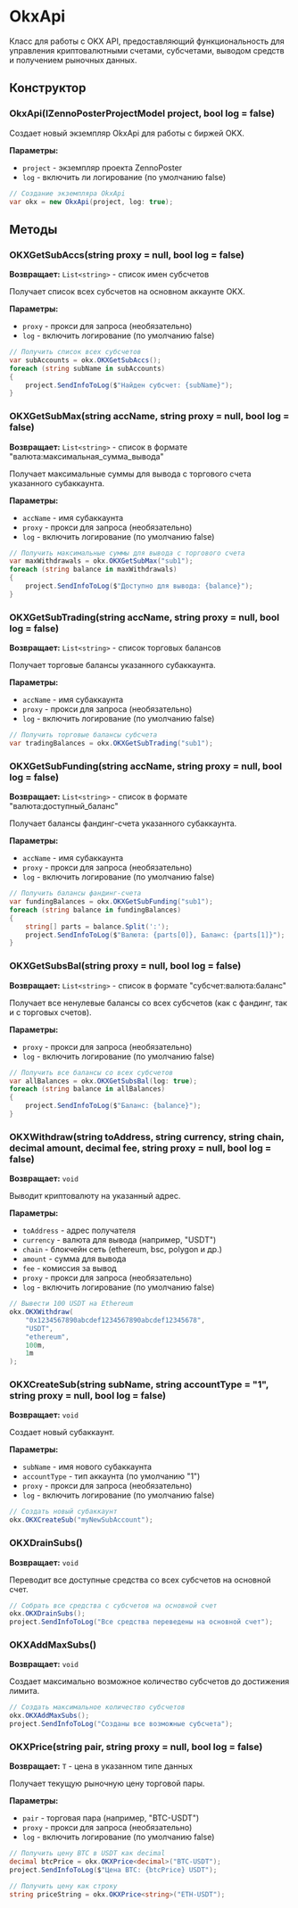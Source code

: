 # OkxApi

Класс для работы с OKX API, предоставляющий функциональность для управления криптовалютными счетами, субсчетами, выводом средств и получением рыночных данных.

## Конструктор

### OkxApi(IZennoPosterProjectModel project, bool log = false)

Создает новый экземпляр OkxApi для работы с биржей OKX.

**Параметры:**
- `project` - экземпляр проекта ZennoPoster
- `log` - включить ли логирование (по умолчанию false)

```csharp
// Создание экземпляра OkxApi
var okx = new OkxApi(project, log: true);
```

## Методы

### OKXGetSubAccs(string proxy = null, bool log = false)

**Возвращает:** `List<string>` - список имен субсчетов

Получает список всех субсчетов на основном аккаунте OKX.

**Параметры:**
- `proxy` - прокси для запроса (необязательно)
- `log` - включить логирование (по умолчанию false)

```csharp
// Получить список всех субсчетов
var subAccounts = okx.OKXGetSubAccs();
foreach (string subName in subAccounts)
{
    project.SendInfoToLog($"Найден субсчет: {subName}");
}
```

### OKXGetSubMax(string accName, string proxy = null, bool log = false)

**Возвращает:** `List<string>` - список в формате "валюта:максимальная_сумма_вывода"

Получает максимальные суммы для вывода с торгового счета указанного субаккаунта.

**Параметры:**
- `accName` - имя субаккаунта
- `proxy` - прокси для запроса (необязательно)
- `log` - включить логирование (по умолчанию false)

```csharp
// Получить максимальные суммы для вывода с торгового счета
var maxWithdrawals = okx.OKXGetSubMax("sub1");
foreach (string balance in maxWithdrawals)
{
    project.SendInfoToLog($"Доступно для вывода: {balance}");
}
```

### OKXGetSubTrading(string accName, string proxy = null, bool log = false)

**Возвращает:** `List<string>` - список торговых балансов

Получает торговые балансы указанного субаккаунта.

**Параметры:**
- `accName` - имя субаккаунта
- `proxy` - прокси для запроса (необязательно)
- `log` - включить логирование (по умолчанию false)

```csharp
// Получить торговые балансы субсчета
var tradingBalances = okx.OKXGetSubTrading("sub1");
```

### OKXGetSubFunding(string accName, string proxy = null, bool log = false)

**Возвращает:** `List<string>` - список в формате "валюта:доступный_баланс"

Получает балансы фандинг-счета указанного субаккаунта.

**Параметры:**
- `accName` - имя субаккаунта
- `proxy` - прокси для запроса (необязательно)
- `log` - включить логирование (по умолчанию false)

```csharp
// Получить балансы фандинг-счета
var fundingBalances = okx.OKXGetSubFunding("sub1");
foreach (string balance in fundingBalances)
{
    string[] parts = balance.Split(':');
    project.SendInfoToLog($"Валюта: {parts[0]}, Баланс: {parts[1]}");
}
```

### OKXGetSubsBal(string proxy = null, bool log = false)

**Возвращает:** `List<string>` - список в формате "субсчет:валюта:баланс"

Получает все ненулевые балансы со всех субсчетов (как с фандинг, так и с торговых счетов).

**Параметры:**
- `proxy` - прокси для запроса (необязательно)
- `log` - включить логирование (по умолчанию false)

```csharp
// Получить все балансы со всех субсчетов
var allBalances = okx.OKXGetSubsBal(log: true);
foreach (string balance in allBalances)
{
    project.SendInfoToLog($"Баланс: {balance}");
}
```

### OKXWithdraw(string toAddress, string currency, string chain, decimal amount, decimal fee, string proxy = null, bool log = false)

**Возвращает:** `void`

Выводит криптовалюту на указанный адрес.

**Параметры:**
- `toAddress` - адрес получателя
- `currency` - валюта для вывода (например, "USDT")
- `chain` - блокчейн сеть (ethereum, bsc, polygon и др.)
- `amount` - сумма для вывода
- `fee` - комиссия за вывод
- `proxy` - прокси для запроса (необязательно)
- `log` - включить логирование (по умолчанию false)

```csharp
// Вывести 100 USDT на Ethereum
okx.OKXWithdraw(
    "0x1234567890abcdef1234567890abcdef12345678", 
    "USDT", 
    "ethereum", 
    100m, 
    1m
);
```

### OKXCreateSub(string subName, string accountType = "1", string proxy = null, bool log = false)

**Возвращает:** `void`

Создает новый субаккаунт.

**Параметры:**
- `subName` - имя нового субаккаунта
- `accountType` - тип аккаунта (по умолчанию "1")
- `proxy` - прокси для запроса (необязательно)
- `log` - включить логирование (по умолчанию false)

```csharp
// Создать новый субаккаунт
okx.OKXCreateSub("myNewSubAccount");
```

### OKXDrainSubs()

**Возвращает:** `void`

Переводит все доступные средства со всех субсчетов на основной счет.

```csharp
// Собрать все средства с субсчетов на основной счет
okx.OKXDrainSubs();
project.SendInfoToLog("Все средства переведены на основной счет");
```

### OKXAddMaxSubs()

**Возвращает:** `void`

Создает максимально возможное количество субсчетов до достижения лимита.

```csharp
// Создать максимальное количество субсчетов
okx.OKXAddMaxSubs();
project.SendInfoToLog("Созданы все возможные субсчета");
```

### OKXPrice<T>(string pair, string proxy = null, bool log = false)

**Возвращает:** `T` - цена в указанном типе данных

Получает текущую рыночную цену торговой пары.

**Параметры:**
- `pair` - торговая пара (например, "BTC-USDT")
- `proxy` - прокси для запроса (необязательно)
- `log` - включить логирование (по умолчанию false)

```csharp
// Получить цену BTC в USDT как decimal
decimal btcPrice = okx.OKXPrice<decimal>("BTC-USDT");
project.SendInfoToLog($"Цена BTC: {btcPrice} USDT");

// Получить цену как строку
string priceString = okx.OKXPrice<string>("ETH-USDT");
```